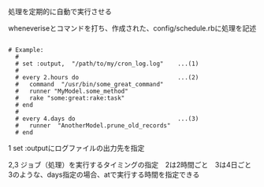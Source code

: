 処理を定期的に自動で実行させる

wheneveriseとコマンドを打ち、作成された、config/schedule.rbに処理を記述

```

# Example:
  #
  # set :output,  "/path/to/my/cron_log.log"    ...(1)
  #
  # every 2.hours do                            ...(2)
  #   command  "/usr/bin/some_great_command"
  #   runner "MyModel.some_method"
  #   rake "some:great:rake:task"
  # end
  #
  # every 4.days do                             ...(3)
  #   runner  "AnotherModel.prune_old_records"
  # end
```


1 set :outputにログファイルの出力先を指定　

2,3 ジョブ（処理）を実行するタイミングの指定　2は2時間ごと　3は4日ごと　3のような、days指定の場合、atで実行する時間を指定できる


